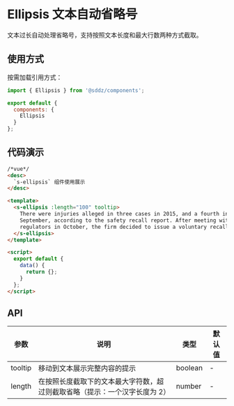 # Ellipsis 文本自动省略号

文本过长自动处理省略号，支持按照文本长度和最大行数两种方式截取。

## 使用方式

按需加载引用方式：

```javascript
import { Ellipsis } from '@sddz/components';

export default {
  components: {
    Ellipsis
  }
};
```

## 代码演示

```html
/*vue*/
<desc>
  `s-ellipsis` 组件使用展示
</desc>

<template>
  <s-ellipsis :length="100" tooltip>
    There were injuries alleged in three cases in 2015, and a fourth incident in
    September, according to the safety recall report. After meeting with US
    regulators in October, the firm decided to issue a voluntary recall.
  </s-ellipsis>
</template>

<script>
  export default {
    data() {
      return {};
    }
  };
</script>
```

## API

| 参数    | 说明                                                                       | 类型    | 默认值 |
| ------- | -------------------------------------------------------------------------- | ------- | ------ |
| tooltip | 移动到文本展示完整内容的提示                                               | boolean | -      |
| length  | 在按照长度截取下的文本最大字符数，超过则截取省略（提示：一个汉字长度为 2） | number  | -      |
